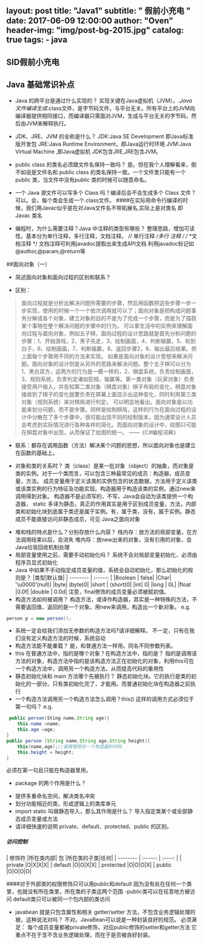 ﻿layout:     post
title:      "Java1"
subtitle:   " 假前小充电 "
date:       2017-06-09 12:00:00
author:     "Oven"
header-img: "img/post-bg-2015.jpg"
catalog: true
tags:
    - java
---




## SID假前小充电


Java 基础常识补点
---

- Java 的跨平台是通过什么实现的？
   实现关键在Java虚拟机（JVM）。*.Java文件编译生成*.class文件，是字节码文件，与平台无关。所有平台上的JVM向编译器提供相同接口，而编译器只需面对JVM，生成与平台无关的字节码，然后由JVM来解释执行。

- JDK、JRE、JVM 的全称是什么？
JDK:Java SE Development 即Java标准版开发包
JRE:Java Runtime Environment，即Java运行时环境
JVM:Java Virtual Machine ,即Java虚拟机
JDK包含JRE,JRE包含JVM。
- public class 的类名必须跟文件名保持一致吗？
是。但在我个人理解看来，倒不如说是文件名和 public class 的类名保持一致。一个文件里只能有一个public 类，当文件中没有public 类的时候可以随意命名。
- 一个 Java 源文件可以写多个 Class 吗？编译后会不会生成多个 Class 文件？
 可以。会，每个类会生成一个.class文件。
####在实际用命令行编译的时候，我们用Javac似乎是在对Java文件名不带拓展名,实际上是对类名 即Javac 类名
- 编程时，为什么需要注释？Java 中注释的类型有哪些？
整理思路，增加可读性。基本分为单行注释，多行注释，文档注释。
// 单行注释
/*多行
   注释
*/
/**
*文档注释
*/
文档注释可利用javadoc提取出来生成API文档
利用javadoc标记如@author,@param,@return等


##面向对象（一）

- 简述面向对象和面向过程的区别和联系？
 * 区别：
> 面向过程就是分析出解决问题所需要的步骤，然后用函数把这些步骤一步一步实现，使用的时候一个一个依次调用就可以了；面向对象是把构成问题事务分解成各个对象，建立对象的目的不是为了完成一个步骤，而是为了描叙某个事物在整个解决问题的步骤中的行为。
> 可以拿生活中的实例来理解面向过程与面向对象，例如五子棋，面向过程的设计思路就是首先分析问题的步骤：1、开始游戏，2、黑子先走，3、绘制画面，4、判断输赢，5、轮到白子，6、绘制画面，7、判断输赢，8、返回步骤2，9、输出最后结果。把上面每个步骤用不同的方法来实现。
> 如果是面向对象的设计思想来解决问题。面向对象的设计则是从另外的思路来解决问题。整个五子棋可以分为1、黑白双方，这两方的行为是一模一样的，2、棋盘系统，负责绘制画面，3、规则系统，负责判定诸如犯规、输赢等。第一类对象（玩家对象）负责接受用户输入，并告知第二类对象（棋盘对象）棋子布局的变化，棋盘对象接收到了棋子的变化就要负责在屏幕上面显示出这种变化，同时利用第三类对象（规则系统）来对棋局进行判定。
> 可以明显地看出，面向对象是以功能来划分问题，而不是步骤。同样是绘制棋局，这样的行为在面向过程的设计中分散在了多个步骤中，很可能出现不同的绘制版本，因为通常设计人员会考虑到实际情况进行各种各样的简化。而面向对象的设计中，绘图只可能在棋盘对象中出现，从而保证了绘图的统一。
——《C#编程词典》

 * 联系：都存在调用函数（方法）解决某个问题的思想，所以面向对象也是建立在函数的基础上。
- 对象和类的关系时？
类（class）是某一批对象（object）的抽象，而对象是类的实例。对于一个类而言，可以包含三种最常见的成员：构造器，成员变量，方法。
成员变量用于定义该类的实例包含的状态数据，方法用于定义该类或该类实例的行为特征及功能实现。构造器用于构造该类的实例，通过new来调用得到对象。
构造器不是必须写的，不写，Java会自动为该类提供一个构造器，
static 多译为静态，真正的作用其实是用于区别成员变量，方法，内部类和初始化块到底属于类还是属于实例。有，属于类，没有，属于实例。静态成员不能直接访问非静态成员，可见 Java之面向对象
* 堆和栈的特点是什么？分别存放什么内容？
栈内存：放方法的局部变量，在方法调用结束以后，会消失
堆内存：放new出来的对象，没有引用的对象，会Java垃圾回收机制处理
* 局部变量使用之前，需要手动初始化吗？
系统不会对局部变量初始化，必须由程序员显式初始化
* Java 中如果不手动指定成员变量的值，系统会自动初始化，那么初始化的规则是？
|类型|默认值|
| --------   | :-----:  |
|Boolean | false|
|Char|  '\u0000'(null)|
|byte|   (byte)0|
|short |   (short)0|
|int|     0|
|long |  0L|
|float |0.0f|
|double  | 0.0d|
注意，final修饰的成员变量必须被赋初值。
* 构造方法如何被调用？
构造方法，或译作构造器，其实是一种特殊的方法，不需要返回值，返回的是一个对象。用new来调用，构造出一个新对象。
e.g.
```java
person p = new person();
```
* 系统一定会给我们添加无参数的构造方法吗?请详细解释。
不一定，只有在我们没有定义构造方法的时候，系统自动
* 构造方法能不能重载？
能，和普通方法一样用。同名不同参数列表。
* this 在普通方法中，指的是哪个对象？在构造方法中，指的是？
指的是调用该方法的对象，构造方法中指的是该构造方法正在初始化的对象，利用this可在一个构造方法中，调用另一个构造方法，从而提高代码的重用性
* 静态初始化块和 main 方法哪个先被执行？
静态初始化块。它的执行是类的初始化的一部分。只有类初始化完了，才能用。而普通初始化块在构造器之前执行
* 一个构造方法调用另一个构造方法怎么调用？this() 这样的调用方式必须位于第一句吗？
e.g.
```java
 public person(Sting name,String age){
    this.name =name;
    this.age =age;
}
public person (String name,String age,String height){
    this(name,age);//直接使用另一个构造器的代码
    this.height = height;
}
```
必须在第一句且只能在构造器里用。

- package 的两个作用是什么？
 * 提供多重命名空间，解决类名冲突
 * 划分功能相近的类，形成逻辑上的类库单元
* import static 叫做静态导入，那么其作用是什么？
导入指定类某个或全部静态成员变量或方法
* 请详细快速的说明 private、default、protected、public 的区别。
##### 访问控制
| 修饰符 |所在类内部|  包  |所在类的子类|任何|
| --------   | :-----:  | :----:  |
| private   |O|X|X|X|
| default   |O|O|X|X|
| protected |O|O|O|X|
| public    |O|O|O|O|

####对于外部类的权限修饰只可以用public和default
 因为没有处在任何一个类里，也就没有所在类里，所在类的子类这两个范围
-public类可以在任意地方被访问
 default类只可以被同一个包内部的类访问

* javabean 就是只包含属性和相关 getter/setter 方法，不包含业务逻辑处理的被，这种说法对吗？
不对。JavaBean可以说是一种封装良好的规范。
必须满足：
 每个成员变量都被private修饰，对应public修饰的setter和getter方法
它重点不在于含不含业务逻辑处理，而在于是否被良好封装。


